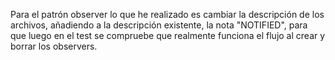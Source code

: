 Para el patrón observer lo que he realizado es cambiar la descripción de los archivos, añadiendo a la descripción existente, la nota "NOTIFIED", para que luego en el test se compruebe que realmente funciona el flujo al crear y borrar los observers.